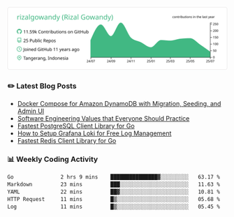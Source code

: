 ![profile-details](profile-summary-card-output/vue/0-profile-details.svg)

### :pencil2: Latest Blog Posts
<!-- BLOG-POST-LIST:START -->
- [Docker Compose for Amazon DynamoDB with Migration, Seeding, and Admin UI](https://medium.com/geekculture/docker-compose-for-amazon-dynamodb-with-migration-seeding-and-admin-ui-db11a348cc6a?source=rss-5763b0f1aba6------2)
- [Software Engineering Values that Everyone Should Practice](https://levelup.gitconnected.com/software-engineering-values-that-everyone-should-practice-c980d00cd103?source=rss-5763b0f1aba6------2)
- [Fastest PostgreSQL Client Library for Go](https://levelup.gitconnected.com/fastest-postgresql-client-library-for-go-579fa97909fb?source=rss-5763b0f1aba6------2)
- [How to Setup Grafana Loki for Free Log Management](https://levelup.gitconnected.com/how-to-setup-grafana-loki-for-free-log-management-ceb60558503c?source=rss-5763b0f1aba6------2)
- [Fastest Redis Client Library for Go](https://levelup.gitconnected.com/fastest-redis-client-library-for-go-7993f618f5ab?source=rss-5763b0f1aba6------2)
<!-- BLOG-POST-LIST:END -->

### 📊 Weekly Coding Activity
<!--START_SECTION:waka-->

```txt
Go               2 hrs 9 mins    ███████████████▓░░░░░░░░░   63.17 %
Markdown         23 mins         ███░░░░░░░░░░░░░░░░░░░░░░   11.63 %
YAML             22 mins         ██▓░░░░░░░░░░░░░░░░░░░░░░   10.81 %
HTTP Request     11 mins         █▒░░░░░░░░░░░░░░░░░░░░░░░   05.68 %
Log              11 mins         █▒░░░░░░░░░░░░░░░░░░░░░░░   05.45 %
```

<!--END_SECTION:waka-->

